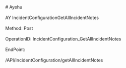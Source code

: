 <br>#     Ayehu</br>
<br>AY IncidentConfigurationGetAllIncidentNotes</br>
<br>Method: Post</br>
<br>OperationID: IncidentConfiguration_GetAllIncidentNotes</br>
<br>EndPoint:</br>
<br>/API/IncidentConfiguration/getAllIncidentNotes</br>
